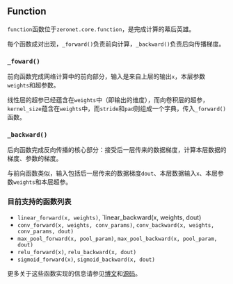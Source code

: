 ## Function
`function`函数位于`zeronet.core.function`，是完成计算的幕后英雄。

每个函数成对出现，`_forward()`负责前向计算，`_backward()`负责后向传播梯度。

### `_foward()`

前向函数完成网络计算中的前向部分，输入是来自上层的输出`x`，本层参数`weights`和超参数。

线性层的超参已经蕴含在`weights`中（即输出的维度），而向卷积层的超参，`kernel_size`蕴含在`weights`中，而`stride`和`pad`则组成一个字典，传入`_forward()`函数。

### `_backward()`

后向函数完成反向传播的核心部分：接受后一层传来的数据梯度，计算本层数据的梯度、参数的梯度。

与前向函数类似，输入包括后一层传来的数据梯度`dout`、本层数据输入`x`、本层参数`weights`和本层超参。

### 目前支持的函数列表
- `linear_forward(x, weights)`, `linear_backward(x, weights, dout)
- `conv_forward(x, weights, conv_params)`, `conv_backward(x, weights, conv_params, dout)`
- `max_pool_forward(x, pool_param)`, `max_pool_backward(x, pool_param, dout)`
- `relu_forward(x)`, `relu_backward(x, dout)`
- `sigmoid_forward(x)`, `sigmoid_backward(x, dout)`

更多关于这些函数实现的信息请参见[博文](https://blog.ddlee.cn/)和[源码](https://github.com/ddlee96/ZeroNet/blob/master/zeronet/core/function.py)。